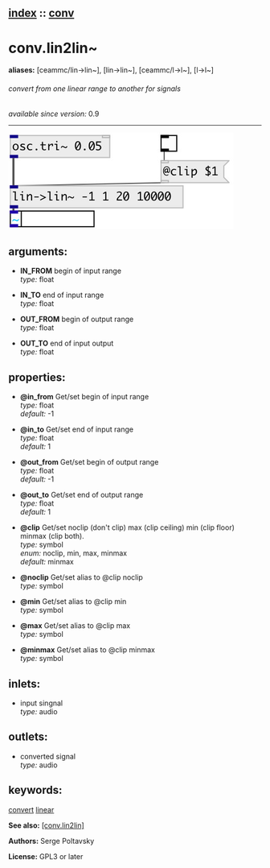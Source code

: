 [index](index.html) :: [conv](category_conv.html)
---

# conv.lin2lin~
**aliases:** [ceammc/lin-&gt;lin\~], [lin-&gt;lin\~], [ceammc/l-&gt;l\~], [l-&gt;l\~]


###### convert from one linear range to another for signals

*available since version:* 0.9

---




[![example](../examples/img/conv.lin2lin~.jpg)](../examples/pd/conv.lin2lin~.pd)



## arguments:

* **IN_FROM**
begin of input range<br>
_type:_ float<br>

* **IN_TO**
end of input range<br>
_type:_ float<br>

* **OUT_FROM**
begin of output range<br>
_type:_ float<br>

* **OUT_TO**
end of input output<br>
_type:_ float<br>





## properties:

* **@in_from** 
Get/set begin of input range<br>
_type:_ float<br>
_default:_ -1<br>

* **@in_to** 
Get/set end of input range<br>
_type:_ float<br>
_default:_ 1<br>

* **@out_from** 
Get/set begin of output range<br>
_type:_ float<br>
_default:_ -1<br>

* **@out_to** 
Get/set end of output range<br>
_type:_ float<br>
_default:_ 1<br>

* **@clip** 
Get/set noclip (don&#39;t clip) max (clip ceiling) min (clip floor) minmax (clip both).<br>
_type:_ symbol<br>
_enum:_ noclip, min, max, minmax<br>
_default:_ minmax<br>

* **@noclip** 
Get/set alias to @clip noclip<br>
_type:_ symbol<br>

* **@min** 
Get/set alias to @clip min<br>
_type:_ symbol<br>

* **@max** 
Get/set alias to @clip max<br>
_type:_ symbol<br>

* **@minmax** 
Get/set alias to @clip minmax<br>
_type:_ symbol<br>



## inlets:

* input singnal<br>
_type:_ audio



## outlets:

* converted signal<br>
_type:_ audio



## keywords:

[convert](keywords/convert.html)
[linear](keywords/linear.html)



**See also:**
[\[conv.lin2lin\]](conv.lin2lin.html)




**Authors:** Serge Poltavsky




**License:** GPL3 or later





